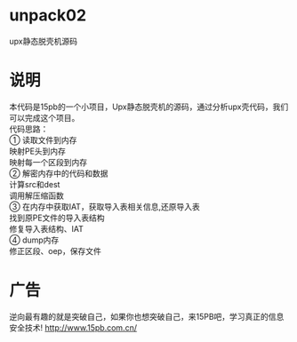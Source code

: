 # unpack02
upx静态脱壳机源码

# 说明
本代码是15pb的一个小项目，Upx静态脱壳机的源码，通过分析upx壳代码，我们可以完成这个项目。  
代码思路：  
① 读取文件到内存  
映射PE头到内存  
映射每一个区段到内存  
② 解密内存中的代码和数据  
计算src和dest  
调用解压缩函数  
③ 在内存中获取IAT，获取导入表相关信息,还原导入表  
找到原PE文件的导入表结构  
修复导入表结构、IAT  
④ dump内存  
修正区段、oep，保存文件  

# 广告
逆向最有趣的就是突破自己，如果你也想突破自己，来15PB吧，学习真正的信息安全技术! http://www.15pb.com.cn/
